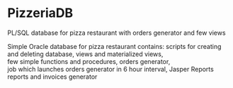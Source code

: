 # PizzeriaDB
PL/SQL database for pizza restaurant with orders generator and few views

Simple Oracle database for pizza restaurant
contains: scripts for creating and deleting database, 
          views and materialized views,  
          few simple functions and procedures, 
          orders generator,  
          job which launches orders generator in 6 hour interval, 
          Jasper Reports reports and invoices generator
